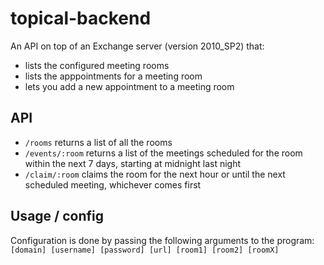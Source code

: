 # topical-backend
An API on top of an Exchange server (version 2010_SP2) that:
* lists the configured meeting rooms 
* lists the apppointments for a meeting room 
* lets you add a new appointment to a meeting room

## API

* `/rooms` returns a list of all the rooms
* `/events/:room` returns a list of the meetings scheduled for the room within the next 7 days, starting at midnight last night
* `/claim/:room` claims the room for the next hour or until the next scheduled meeting, whichever comes first

## Usage / config
Configuration is done by passing the following arguments to the program:
`[domain] [username] [password] [url] [room1] [room2] [roomX]`
